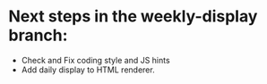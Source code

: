 # Next steps in the weekly-display branch:

- Check and Fix coding style and JS hints
- Add daily display to HTML renderer.
